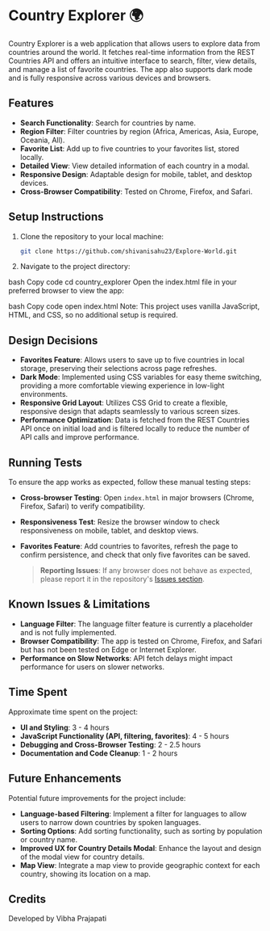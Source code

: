 # Country Explorer 🌍

Country Explorer is a web application that allows users to explore data from countries around the world. It fetches real-time information from the REST Countries API and offers an intuitive interface to search, filter, view details, and manage a list of favorite countries. The app also supports dark mode and is fully responsive across various devices and browsers.

## Features

- **Search Functionality**: Search for countries by name.
- **Region Filter**: Filter countries by region (Africa, Americas, Asia, Europe, Oceania, All).
- **Favorite List**: Add up to five countries to your favorites list, stored locally.
- **Detailed View**: View detailed information of each country in a modal.
- **Responsive Design**: Adaptable design for mobile, tablet, and desktop devices.
- **Cross-Browser Compatibility**: Tested on Chrome, Firefox, and Safari.

## Setup Instructions

1. Clone the repository to your local machine:
   ```bash
   git clone https://github.com/shivanisahu23/Explore-World.git
2. Navigate to the project directory:

bash
Copy code
cd country_explorer
Open the index.html file in your preferred browser to view the app:

bash
Copy code
open index.html
Note: This project uses vanilla JavaScript, HTML, and CSS, so no additional setup is required.

## Design Decisions

- **Favorites Feature**: Allows users to save up to five countries in local storage, preserving their selections across page refreshes.
- **Dark Mode**: Implemented using CSS variables for easy theme switching, providing a more comfortable viewing experience in low-light environments.
- **Responsive Grid Layout**: Utilizes CSS Grid to create a flexible, responsive design that adapts seamlessly to various screen sizes.
- **Performance Optimization**: Data is fetched from the REST Countries API once on initial load and is filtered locally to reduce the number of API calls and improve performance.

## Running Tests

To ensure the app works as expected, follow these manual testing steps:

- **Cross-browser Testing**: Open `index.html` in major browsers (Chrome, Firefox, Safari) to verify compatibility.
- **Responsiveness Test**: Resize the browser window to check responsiveness on mobile, tablet, and desktop views.
- **Favorites Feature**: Add countries to favorites, refresh the page to confirm persistence, and check that only five favorites can be saved.
  
  > **Reporting Issues**: If any browser does not behave as expected, please report it in the repository's [Issues section](https://github.com/shivanisahu23/Explore-World/issues).

## Known Issues & Limitations

- **Language Filter**: The language filter feature is currently a placeholder and is not fully implemented.
- **Browser Compatibility**: The app is tested on Chrome, Firefox, and Safari but has not been tested on Edge or Internet Explorer.
- **Performance on Slow Networks**: API fetch delays might impact performance for users on slower networks.

## Time Spent

Approximate time spent on the project:

- **UI and Styling**: 3 - 4 hours
- **JavaScript Functionality (API, filtering, favorites)**: 4 - 5 hours
- **Debugging and Cross-Browser Testing**: 2 - 2.5 hours
- **Documentation and Code Cleanup**: 1 - 2 hours

## Future Enhancements

Potential future improvements for the project include:

- **Language-based Filtering**: Implement a filter for languages to allow users to narrow down countries by spoken languages.
- **Sorting Options**: Add sorting functionality, such as sorting by population or country name.
- **Improved UX for Country Details Modal**: Enhance the layout and design of the modal view for country details.
- **Map View**: Integrate a map view to provide geographic context for each country, showing its location on a map.

## Credits

Developed by Vibha Prajapati
